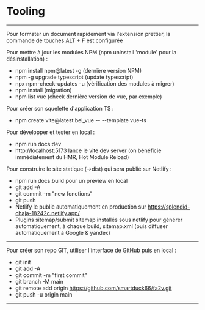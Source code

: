 # Tooling
---

Pour formater un document rapidement via l'extension prettier, la commande de touches ALT + F est configurée

Pour mettre à jour les modules NPM (npm uninstall 'module' pour la désinstallation) :
- npm install npm@latest -g (dernière version NPM)
- npm -g upgrade typescript (update typescript)
- npx npm-check-updates -u (vérification des modules à migrer)
- npm install (migration)
- npm list vue (check dernière version de vue, par exemple)

Pour créer son squelette d'application TS :
- npm create vite@latest bel_vue -- --template vue-ts

Pour développer et tester en local :
- npm run docs:dev
- http://localhost:5173 lance le vite dev server (on bénéficie immédiatement du HMR, Hot Module Reload)

Pour construire le site statique (->dist) qui sera publié sur Netlify :
- npm run docs:build pour un preview en local
- git add -A
- git commit -m "new fonctions"
- git push
- Netlify le publie automatiquement en production sur https://splendid-chaja-18242c.netlify.app/
- Plugins sitemap/submit sitemap installés sous netlify pour générer automatiquement, à chaque build, sitemap.xml (puis diffuser automatiquement à Google & yandex)

---

Pour créer son repo GIT, utiliser l'interface de GitHub puis en local :
- git init
- git add -A
- git commit -m "first commit"
- git branch -M main
- git remote add origin https://github.com/smartduck66/fa2v.git
- git push -u origin main

---


